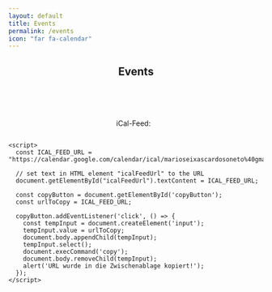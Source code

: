 ```yaml
---
layout: default
title: Events
permalink: /events
icon: "far fa-calendar"
---
```


<center>
<h2 class="title"> <i class="far fa-calendar"></i> Events </h2>
</center>

<html lang='de'>
  <head>
    <meta charset='utf-8' />
    <script src='/assets/js/vendor/fullcalendar/index.global.min.js'></script>
    <script src='/assets/js/vendor/fullcalendar/de.global.min.js'></script>
    <script src='https://cdnjs.cloudflare.com/ajax/libs/ical.js/1.5.0/ical.min.js'></script>
    <script>
      document.addEventListener('DOMContentLoaded', function() {
        var calendarEl = document.getElementById('calendar');
        var calendar = new FullCalendar.Calendar(calendarEl, {
          initialView: 'dayGridMonth',
          height: "auto",
          locale: 'de',
          events: function(fetchInfo, successCallback, failureCallback) {
            fetch('https://calendar.google.com/calendar/ical/marioseixascardosoneto%40gmail.com/public/basic.ics')
              .then(response => response.text())
              .then(data => {
                const jcalData = ICAL.parse(data);
                const comp = new ICAL.Component(jcalData);
                const events = comp.getAllSubcomponents('vevent').map(vevent => {
                  const event = new ICAL.Event(vevent);
                  return {
                    title: event.summary,
                    start: event.startDate.toJSDate(),
                    end: event.endDate.toJSDate(),
                    description: event.description,
                    location: event.location
                  };
                });
                successCallback(events);
              })
              .catch(error => failureCallback(error));
          },
          weekNumbers: true,
          headerToolbar: {
            left: 'today',
            center: 'title',
            right: 'prev,next'
          }
        });
        calendar.render();
      });
    </script>
  </head>
  <body>
    <div id='calendar' style="width:95%; margin: auto;"></div>
    <div style="display: flex; flex-direction: column; justify-content: center; align-items: center; border: 1px">
      <div style="display: flex; align-items: center; margin-top: 50px">
        <p>iCal-Feed:
          <code id="icalFeedUrl" style="box-shadow: 0px 0px 10px 0px rgba(0, 0, 0, 0.1); font-family: monospace;"></code>
        </p>
        <a id="copyButton" class="button" style="margin-left: 10px; margin-top: 0px">
          <i class="fas fa-copy" title="In Zwischenablage kopieren"></i>
        </a>
      </div>
    </div>

    <script>
      const ICAL_FEED_URL = "https://calendar.google.com/calendar/ical/marioseixascardosoneto%40gmail.com/public/basic.ics";

      // set text in HTML element "icalFeedUrl" to the URL
      document.getElementById("icalFeedUrl").textContent = ICAL_FEED_URL;

      const copyButton = document.getElementById('copyButton');
      const urlToCopy = ICAL_FEED_URL;

      copyButton.addEventListener('click', () => {
        const tempInput = document.createElement('input');
        tempInput.value = urlToCopy;
        document.body.appendChild(tempInput);
        tempInput.select();
        document.execCommand('copy');
        document.body.removeChild(tempInput);
        alert('URL wurde in die Zwischenablage kopiert!');
      });
    </script>
  </body>
</html>
